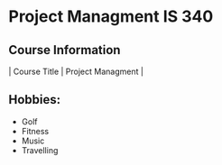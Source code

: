 # **Project Managment IS 340**

## Course Information

| Course Title | Project Managment |

## Hobbies:
* Golf
* Fitness
* Music
* Travelling
